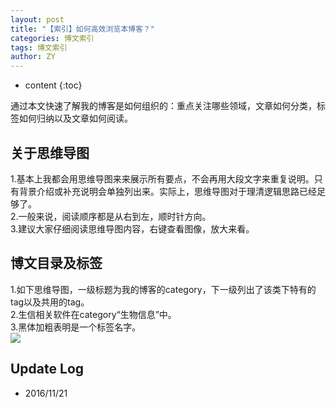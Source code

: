 ```yaml
---
layout: post
title: "【索引】如何高效浏览本博客？"
categories: 博文索引
tags: 博文索引
author: ZY
---
```


* content
{:toc}

通过本文快速了解我的博客是如何组织的：重点关注哪些领域，文章如何分类，标签如何归纳以及文章如何阅读。




## 关于思维导图
1.基本上我都会用思维导图来来展示所有要点，不会再用大段文字来重复说明。只有背景介绍或补充说明会单独列出来。实际上，思维导图对于理清逻辑思路已经足够了。<br>
2.一般来说，阅读顺序都是从右到左，顺时针方向。<br>
3.建议大家仔细阅读思维导图内容，右键查看图像，放大来看。

## 博文目录及标签
1.如下思维导图，一级标题为我的博客的category，下一级列出了该类下特有的tag以及共用的tag。<br>
2.生信相关软件在category“生物信息”中。<br>
3.黑体加粗表明是一个标签名字。<br>
![](https://raw.githubusercontent.com/woaielf/woaielf.github.io/master/_posts/Pic/0-tags1.png)



## Update Log
- 2016/11/21